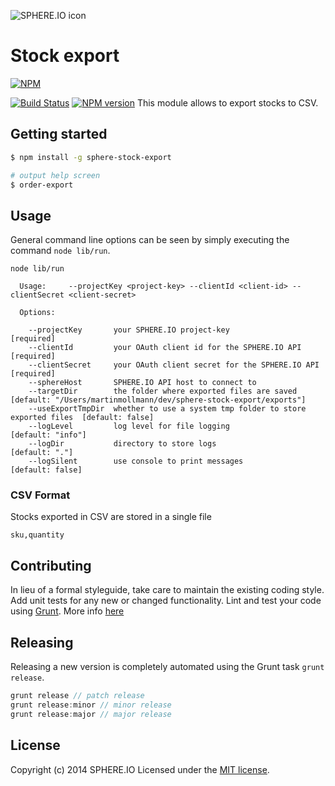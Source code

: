 ![SPHERE.IO icon](https://admin.sphere.io/assets/images/sphere_logo_rgb_long.png)

# Stock export

[![NPM](https://nodei.co/npm/sphere-order-export.png?downloads=true)](https://www.npmjs.org/package/sphere-order-export)

[![Build Status](https://secure.travis-ci.org/mmoelli/sphere-stock-export.png?branch=master)](http://travis-ci.org/sphereio/sphere-order-export) [![NPM version](https://badge.fury.io/js/sphere-stock-export.png)](http://badge.fury.io/js/sphere-order-export)
This module allows to export stocks to CSV.

## Getting started

```bash
$ npm install -g sphere-stock-export

# output help screen
$ order-export
```

## Usage

General command line options can be seen by simply executing the command `node lib/run`.
```
node lib/run

  Usage:     --projectKey <project-key> --clientId <client-id> --clientSecret <client-secret>

  Options:

    --projectKey       your SPHERE.IO project-key                                  [required]
    --clientId         your OAuth client id for the SPHERE.IO API                  [required]
    --clientSecret     your OAuth client secret for the SPHERE.IO API              [required]
    --sphereHost       SPHERE.IO API host to connect to
    --targetDir        the folder where exported files are saved                   [default: "/Users/martinmollmann/dev/sphere-stock-export/exports"]
    --useExportTmpDir  whether to use a system tmp folder to store exported files  [default: false]
    --logLevel         log level for file logging                                  [default: "info"]
    --logDir           directory to store logs                                     [default: "."]
    --logSilent        use console to print messages                               [default: false]
```

### CSV Format
Stocks exported in CSV are stored in a single file

```csv
sku,quantity
```

## Contributing
In lieu of a formal styleguide, take care to maintain the existing coding style. Add unit tests for any new or changed functionality. Lint and test your code using [Grunt](http://gruntjs.com/).
More info [here](CONTRIBUTING.md)

## Releasing
Releasing a new version is completely automated using the Grunt task `grunt release`.

```javascript
grunt release // patch release
grunt release:minor // minor release
grunt release:major // major release
```

## License
Copyright (c) 2014 SPHERE.IO
Licensed under the [MIT license](LICENSE-MIT).
